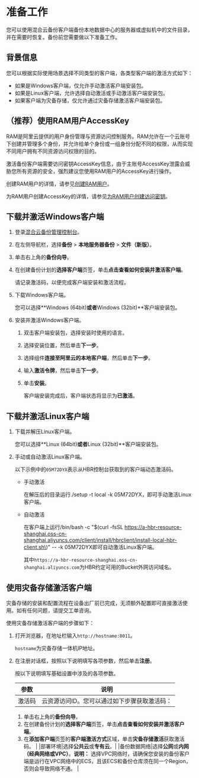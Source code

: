 # 准备工作

您可以使用混合云备份客户端备份本地数据中心的服务器或虚拟机中的文件目录，并在需要时恢复。备份前您需要做以下准备工作。

## 背景信息

您可以根据实际使用场景选择不同类型的客户端，各类型客户端的激活方式如下：

-   如果是Windows客户端，仅允许手动激活客户端安装包。
-   如果是Linux客户端，允许选择自动激活或手动激活客户端安装包。
-   如果客户端为灾备存储，仅允许通过灾备存储激活客户端安装包。

## （推荐）使用RAM用户AccessKey

RAM是阿里云提供的用户身份管理与资源访问控制服务。RAM允许在一个云账号下创建并管理多个身份，并允许给单个身份或一组身份分配不同的权限，从而实现不同用户拥有不同资源访问权限的目的。

激活备份客户端需要访问密钥AccessKey信息，由于主账号AccessKey泄露会威胁您所有资源的安全，强烈建议您使用RAM用户的AccessKey进行操作。

创建RAM用户的详情，请参见[创建RAM用户](/cn.zh-CN/用户管理/创建RAM用户.md)。

为RAM用户创建AccessKey的详情，请参见[为RAM用户创建访问密钥](/cn.zh-CN/安全设置/访问密钥/为RAM用户创建访问密钥.md)。

## 下载并激活Windows客户端

1.  登录[混合云备份管理控制台](https://hbr.console.aliyun.com)。

2.  在左侧导航栏，选择**备份** \> **本地服务器备份** \> **文件（新版）**。

3.  单击右上角的**备份向导**。

4.  在创建备份计划的**选择客户端**页签，单击**点击查看如何安装并激活客户端**。

    请记录激活码，以便完成客户端安装和激活流程。

5.  下载Windows客户端。

    您可以选择**Windows \(64bit\)**或者**Windows \(32bit\)**客户端安装包。

6.  安装并激活Windows客户端。

    1.  双击客户端安装包，选择安装时使用的语言。

    2.  选择安装位置，然后单击**下一步**。

    3.  选择组件**连接至阿里云的本地客户端**，然后单击**下一步**。

    4.  输入**激活令牌**，然后单击**下一步**。

    5.  单击**安装**。

        客户端安装完成后，客户端状态将显示为**已激活**。


## 下载并激活Linux客户端

1.  下载并解压Linux客户端。

    您可以选择**Linux \(64bit\)**或者**Linux \(32bit\)**客户端安装包。

2.  手动或自动激活Linux客户端。

    以下示例中的`05M72DYX`表示从HBR控制台获取到的客户端动态激活码。

    -   手动激活

        在解压后的目录运行./setup -t local -k 05M72DYX，即可手动激活Linux客户端。

    -   自动激活

        在客户端上运行/bin/bash -c "$\(curl -fsSL https://a-hbr-resource-shanghai.oss-cn-shanghai.aliyuncs.com/client/install/hbrclient/install-local-hbr-client.sh\)" -- -k 05M72DYX即可自动激活Linux客户端。

        其中`https://a-hbr-resource-shanghai.oss-cn-shanghai.aliyuncs.com`为HBR约定可用的Bucket外网访问域名。


## 使用灾备存储激活客户端

灾备存储的安装和配置流程在设备出厂前已完成，无须额外配置即可直接激活使用。如有任何问题，请提交工单咨询。

使用灾备存储激活客户端的步骤如下：

1.  打开浏览器，在地址栏输入`http://hostname:8011`。

    `hostname`为灾备存储一体机IP地址。

2.  在注册对话框，按照以下说明填写各项参数，然后单击**注册**。

    按以下说明填写基础设置中涉及的各项参数。

    |参数|说明|
    |--|--|
    |激活码|云资源访问ID。您可以通过如下步骤获取激活码：

    1.  单击右上角的**备份向导**。
    2.  在创建备份计划的**选择客户端**页签，单击**点击查看如何安装并激活客户端**。
    3.  在**添加客户端**页签的**客户端激活方式**区域，单击**灾备存储激活**获取激活码。 |
    |部署环境|选择**公共云**或**专有云**。|
    |备份数据网络|选择**公网**或**内网（经典网络或VPC）**。**说明：** 选择VPC网络时，请确保您安装的备份客户端是运行在VPC网络中的ECS，且该ECS和备份仓库须在同一个Region，否则会导致网络不通。 |


